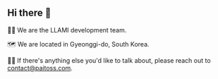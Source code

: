 ## Hi there 👋

🙋‍♀️ We are the LLAMI development team.

🗺️ We are located in Gyeonggi-do, South Korea.

👩‍💻 If there's anything else you'd like to talk about, please reach out to contact@paitoss.com.
